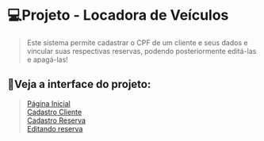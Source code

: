# 💻Projeto - Locadora de Veículos
> <p>Este sistema permite cadastrar o CPF de um cliente e seus dados e vincular suas respectivas reservas, podendo posteriormente editá-las e apagá-las!</p>

## 👀Veja a interface do projeto:

><a href="#home-page">Página Inicial</a><br/>
><a href="#client">Cadastro Cliente</a><br/>
><a href="#reserve">Cadastro Reserva</a><br/>
><a href="#edit">Editando reserva</a>

